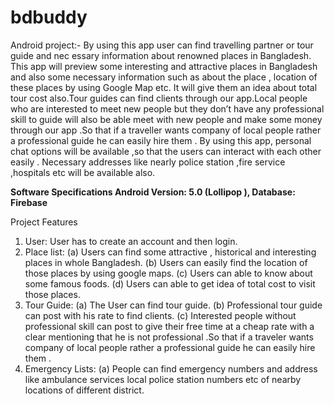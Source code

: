 # bdbuddy
Android project:-
By using this app user can find travelling partner or tour guide and nec
essary information about renowned places in Bangladesh. This app will
preview some interesting and attractive places in Bangladesh and also some
necessary information such as about the place , location of these places
by using Google Map etc. It will give them an idea about total tour cost
also.Tour guides can find clients through our app.Local people who are
interested to meet new people but they don’t have any professional skill
to guide will also be able meet with new people and make some money
through our app .So that if a traveller wants company of local people rather
a professional guide he can easily hire them . By using this app, personal
chat options will be available ,so that the users can interact with each
other easily . Necessary addresses like nearly police station ,fire service
,hospitals etc will be available also.

**Software Specifications
Android Version: 5.0 (Lollipop ),
Database: Firebase**




Project Features
1. User:
User has to create an account and then login.
2. Place list:
(a) Users can find some attractive , historical and interesting places
in whole Bangladesh.
(b) Users can easily find the location of those places by using google
maps.
(c) Users can able to know about some famous foods.
(d) Users can able to get idea of total cost to visit those places.
3. Tour Guide:
(a) The User can find tour guide.
(b) Professional tour guide can post with his rate to find clients.
(c) Interested people without professional skill can post to give their
free time at a cheap rate with a clear mentioning that he is not
professional .So that if a traveler wants company of local people
rather a professional guide he can easily hire them .
4. Emergency Lists:
(a) People can find emergency numbers and address like ambulance
services local police station numbers etc of nearby locations of
different district.
